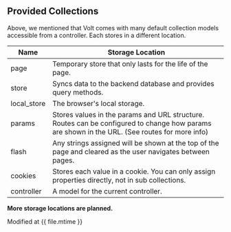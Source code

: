 ## Provided Collections

Above, we mentioned that Volt comes with many default collection models accessible from a controller.  Each stores in a different location.

| Name        | Storage Location                                                   |
|-------------|--------------------------------------------------------------------|
| page        | Temporary store that only lasts for the life of the page.        |
| store       | Syncs data to the backend database and provides query methods. |
| local_store | The browser's local storage.                                  |
| params      | Stores values in the params and URL structure. Routes can be configured to change how params are shown in the URL.  (See routes for more info) |
| flash       | Any strings assigned will be shown at the top of the page and cleared as the user navigates between pages. |
| cookies     | Stores each value in a cookie. You can only assign properties directly, not in sub collections. |
| controller  | A model for the current controller.                                       |

**More storage locations are planned.**

Modified at {{ file.mtime }}
